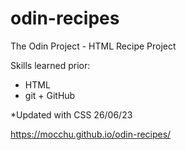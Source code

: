 # odin-recipes

The Odin Project - HTML Recipe Project

Skills learned prior:
- HTML
- git + GitHub

*Updated with CSS 26/06/23

https://mocchu.github.io/odin-recipes/